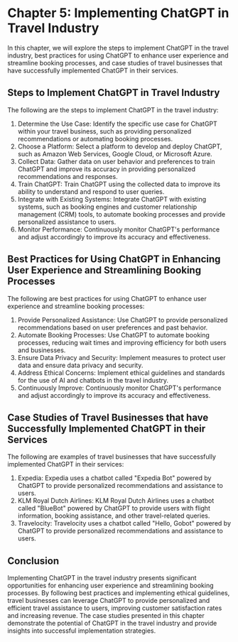 Chapter 5: Implementing ChatGPT in Travel Industry
==================================================

In this chapter, we will explore the steps to implement ChatGPT in the travel industry, best practices for using ChatGPT to enhance user experience and streamline booking processes, and case studies of travel businesses that have successfully implemented ChatGPT in their services.

Steps to Implement ChatGPT in Travel Industry
---------------------------------------------

The following are the steps to implement ChatGPT in the travel industry:

1. Determine the Use Case: Identify the specific use case for ChatGPT within your travel business, such as providing personalized recommendations or automating booking processes.
2. Choose a Platform: Select a platform to develop and deploy ChatGPT, such as Amazon Web Services, Google Cloud, or Microsoft Azure.
3. Collect Data: Gather data on user behavior and preferences to train ChatGPT and improve its accuracy in providing personalized recommendations and responses.
4. Train ChatGPT: Train ChatGPT using the collected data to improve its ability to understand and respond to user queries.
5. Integrate with Existing Systems: Integrate ChatGPT with existing systems, such as booking engines and customer relationship management (CRM) tools, to automate booking processes and provide personalized assistance to users.
6. Monitor Performance: Continuously monitor ChatGPT's performance and adjust accordingly to improve its accuracy and effectiveness.

Best Practices for Using ChatGPT in Enhancing User Experience and Streamlining Booking Processes
------------------------------------------------------------------------------------------------

The following are best practices for using ChatGPT to enhance user experience and streamline booking processes:

1. Provide Personalized Assistance: Use ChatGPT to provide personalized recommendations based on user preferences and past behavior.
2. Automate Booking Processes: Use ChatGPT to automate booking processes, reducing wait times and improving efficiency for both users and businesses.
3. Ensure Data Privacy and Security: Implement measures to protect user data and ensure data privacy and security.
4. Address Ethical Concerns: Implement ethical guidelines and standards for the use of AI and chatbots in the travel industry.
5. Continuously Improve: Continuously monitor ChatGPT's performance and adjust accordingly to improve its accuracy and effectiveness.

Case Studies of Travel Businesses that have Successfully Implemented ChatGPT in their Services
----------------------------------------------------------------------------------------------

The following are examples of travel businesses that have successfully implemented ChatGPT in their services:

1. Expedia: Expedia uses a chatbot called "Expedia Bot" powered by ChatGPT to provide personalized recommendations and assistance to users.
2. KLM Royal Dutch Airlines: KLM Royal Dutch Airlines uses a chatbot called "BlueBot" powered by ChatGPT to provide users with flight information, booking assistance, and other travel-related queries.
3. Travelocity: Travelocity uses a chatbot called "Hello, Gobot" powered by ChatGPT to provide personalized recommendations and assistance to users.

Conclusion
----------

Implementing ChatGPT in the travel industry presents significant opportunities for enhancing user experience and streamlining booking processes. By following best practices and implementing ethical guidelines, travel businesses can leverage ChatGPT to provide personalized and efficient travel assistance to users, improving customer satisfaction rates and increasing revenue. The case studies presented in this chapter demonstrate the potential of ChatGPT in the travel industry and provide insights into successful implementation strategies.
